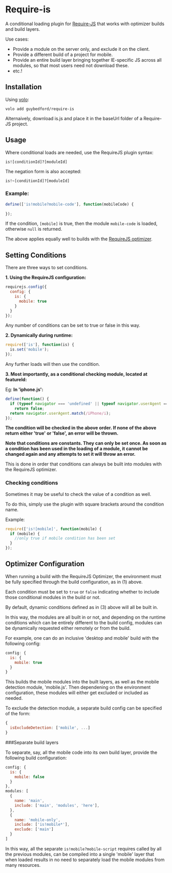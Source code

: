 Require-is
===

A conditional loading plugin for [Require-JS](http://requirejs.org/) that works with optimizer builds and build layers.

Use cases:
* Provide a module on the server only, and exclude it on the client.
* Provide a different build of a project for mobile.
* Provide an entire build layer bringing together IE-specific JS across all modules, so that most users need not download these.
* etc.!

Installation
---

Using [volo](https://github.com/volojs/volo):
```
volo add guybedford/require-is
```

Alternaively, download is.js and place it in the baseUrl folder of a Require-JS project.

Usage
---

Where conditional loads are needed, use the RequireJS plugin syntax:

```
is![conditionId]?[moduleId]
```

The negation form is also accepted:

```
is!~[conditionId]?[moduleId]
```

### Example:

```javascript
define(['is!mobile?mobile-code'], function(mobileCode) {
  
});
```

If the condition, `[mobile]` is true, then the module `mobile-code` is loaded, otherwise `null` is returned.

The above applies equally well to builds with the [RequireJS optimizer](http://requirejs.org/docs/optimization.html).

Setting Conditions
---

There are three ways to set conditions.

**1. Using the RequireJS configuration:**

```javascript
requirejs.config({
  config: {
    is: {
      mobile: true
    }
  }
});
```

Any number of conditions can be set to true or false in this way.

**2. Dynamically during runtime:**

```javascript
require(['is'], function(is) {
  is.set('mobile');
});
```

Any further loads will then use the condition.

**3. Most importantly, as a conditional checking module, located at featureId:**

Eg:
**In 'iphone.js':**
```javascript
define(function() {
  if (typeof navigator === 'undefined' || typeof navigator.userAgent === 'undefined')
    return false;
  return navigator.userAgent.match(/iPhone/i);
});
```

**The condition will be checked in the above order. If none of the above return either 'true' or 'false', an error will be thrown.**

**Note that conditions are constants. They can only be set once. As soon as a condition has been used in the loading of a module, it cannot be changed again and any attempts to set it will throw an error.**

This is done in order that conditions can always be built into modules with the RequireJS optimizer.

### Checking conditions

Sometimes it may be useful to check the value of a condition as well.

To do this, simply use the plugin with square brackets around the condition name.

Example:

```javascript
require(['is![mobile]', function(mobile) {
  if (mobile) {
    //only true if mobile condition has been set
  }
});
```

Optimizer Configuration
---

When running a build with the RequireJS Optimizer, the environment must be fully specified through the build configuration, as in (1) above.

Each condition must be set to `true` or `false` indicating whether to include those conditional modules in the build or not.

By default, dynamic conditions defined as in (3) above will all be built in.

In this way, the modules are all built in or not, and depending on the runtime conditions which can be entirely different to the build config,
modules can be dynamically requested either remotely or from the build.

For example, one can do an inclusive 'desktop and mobile' build with the following config:

```javascript
config: {
  is: {
    mobile: true
  }
}
```

This builds the mobile modules into the built layers, as well as the mobile detection module, 'mobile.js'. Then dependening on the environment configuration, these modules
will either get excluded or included as needed.

To exclude the detection module, a separate build config can be specified of the form:

```javascript
{
  isExcludeDetection: ['mobile', ...]
}
```

###Separate build layers

To separate, say, all the mobile code into its own build layer, provide the following build configuration:

```javascript
config: {
  is: {
    mobile: false
  }
},
modules: [
  {
    name: 'main',
    include: ['main', 'modules', 'here'],
  },
  {
    name: 'mobile-only',
    include: ['is!mobile*'],
    exclude: ['main']
  }
]
```

In this way, all the separate `is!mobile?mobile-script` requires called by all the previous modules, can be compiled into a single 'mobile' layer that when loaded
results in no need to separately load the mobile modules from many resources.